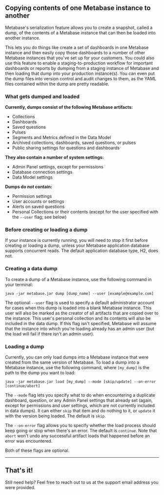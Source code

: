 ## Copying contents of one Metabase instance to another

Metabase's serialization feature allows you to create a snapshot, called a dump, of the contents of a Metabase instance that can then be loaded into another instance.

This lets you do things like create a set of dashboards in one Metabase instance and then easily copy those dashboards to a number of other Metabase instances that you've set up for your customers. You could also use this feature to enable a staging-to-production workflow for important dashboards or reports by dumping from a staging instance of Metabase and then loading that dump into your production instance(s). You can even put the dump files into version control and audit changes to them, as the YAML files contained within the dump are pretty readable.

### What gets dumped and loaded

**Currently, dumps consist of the following Metabase artifacts:**

* Collections
* Dashboards
* Saved questions
* Pulses
* Segments and Metrics defined in the Data Model
* Archived collections, dashboards, saved questions, or pulses
* Public sharing settings for questions and dashboards

**They also contain a number of system settings:**

* Admin Panel settings, except for permissions
* Database connection settings
* Data Model settings

**Dumps do _not_ contain:**

* Permission settings
* User accounts or settings
* Alerts on saved questions
* Personal Collections or their contents (except for the user specified with the `--user` flag; see below)

### Before creating or loading a dump

If your instance is currently running, you will need to stop it first before creating or loading a dump, unless your Metabase application database supports concurrent reads. The default application database type, H2, does not.

### Creating a data dump

To create a dump of a Metabase instance, use the following command in your terminal:

`java -jar metabase.jar dump [dump_name] --user [example@example.com]`

The optional `--user` flag is used to specify a default administrator account for cases when this dump is loaded into a blank Metabase instance. This user will also be marked as the creator of all artifacts that are copied over to the instance. This user's personal collection and its contents will also be included in the data dump. If this flag isn't specified, Metabase will assume that the instance into which you're loading already has an admin user (but the load will fail if there isn't an admin user).

### Loading a dump

Currently, you can only load dumps into a Metabase instance that were created from the same version of Metabase. To load a dump into a Metabase instance, use the following command, where `[my_dump]` is the path to the dump you want to load:

`java -jar metabase.jar load [my_dump] --mode [skip/update] --on-error [continue/abort]`

The `--mode` flag lets you specify what to do when encountering a duplicate dashboard, question, or any Admin Panel settings that already set (again, except for permissions and user settings, which are not currently included in data dumps). It can either `skip` that item and do nothing to it, or `update` it with the version being loaded. The default is `skip`.

The `--on-error` flag allows you to specify whether the load process should keep going or stop when there's an error. The default is `continue`. Note that `abort` won't undo any successful artifact loads that happened before an error was encountered.

Both of these flags are optional.

---

## That's it!

Still need help? Feel free to reach out to us at the support email address you were provided.
